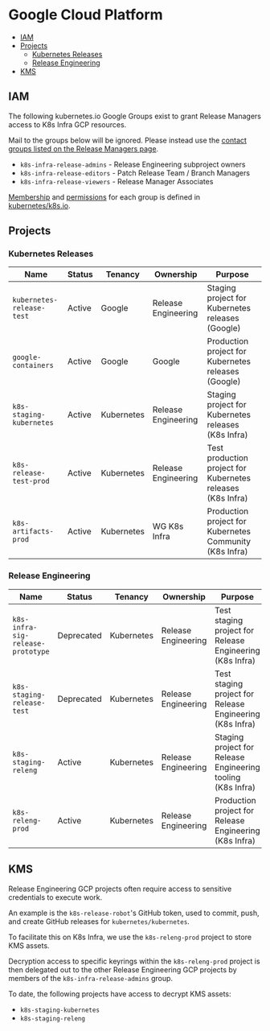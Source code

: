 # Google Cloud Platform <!-- omit in toc -->

- [IAM](#iam)
- [Projects](#projects)
  - [Kubernetes Releases](#kubernetes-releases)
  - [Release Engineering](#release-engineering)
- [KMS](#kms)

## IAM

The following kubernetes.io Google Groups exist to grant Release Managers access to K8s Infra GCP resources.

Mail to the groups below will be ignored. Please instead use the [contact groups listed on the Release Managers page][release-managers].

- `k8s-infra-release-admins` - Release Engineering subproject owners
- `k8s-infra-release-editors` - Patch Release Team / Branch Managers
- `k8s-infra-release-viewers` - Release Manager Associates

[Membership](https://git.k8s.io/k8s.io/groups/groups.yaml) and [permissions](https://git.k8s.io/k8s.io/infra/gcp/ensure-release-projects.sh) for each group is defined in [kubernetes/k8s.io](https://git.k8s.io/k8s.io).

## Projects

### Kubernetes Releases

| Name | Status | Tenancy | Ownership | Purpose |
|---|---|---|---|---|
| `kubernetes-release-test` | Active | Google | Release Engineering | Staging project for Kubernetes releases (Google) |
| `google-containers` | Active | Google | Google | Production project for Kubernetes releases (Google) |
| `k8s-staging-kubernetes` | Active | Kubernetes | Release Engineering | Staging project for Kubernetes releases (K8s Infra) |
| `k8s-release-test-prod` | Active | Kubernetes | Release Engineering | Test production project for Kubernetes releases (K8s Infra) |
| `k8s-artifacts-prod` | Active | Kubernetes | WG K8s Infra | Production project for Kubernetes Community (K8s Infra) |

### Release Engineering

| Name | Status | Tenancy | Ownership | Purpose |
|---|---|---|---|---|
| `k8s-infra-sig-release-prototype` | Deprecated | Kubernetes | Release Engineering | Test staging project for Release Engineering (K8s Infra) |
| `k8s-staging-release-test` | Deprecated | Kubernetes | Release Engineering | Test staging project for Release Engineering (K8s Infra) |
| `k8s-staging-releng` | Active | Kubernetes | Release Engineering | Staging project for Release Engineering tooling (K8s Infra) |
| `k8s-releng-prod` | Active | Kubernetes | Release Engineering | Production project for Release Engineering (K8s Infra) |

## KMS

Release Engineering GCP projects often require access to sensitive credentials to execute work.

An example is the `k8s-release-robot`'s GitHub token, used to commit, push, and create GitHub releases for `kubernetes/kubernetes`.

To facilitate this on K8s Infra, we use the `k8s-releng-prod` project to store KMS assets.

Decryption access to specific keyrings within the `k8s-releng-prod` project is then delegated out to the other Release Engineering GCP projects by members of the `k8s-infra-release-admins` group.

To date, the following projects have access to decrypt KMS assets:

- `k8s-staging-kubernetes`
- `k8s-staging-releng`

[release-managers]: /release-managers.md